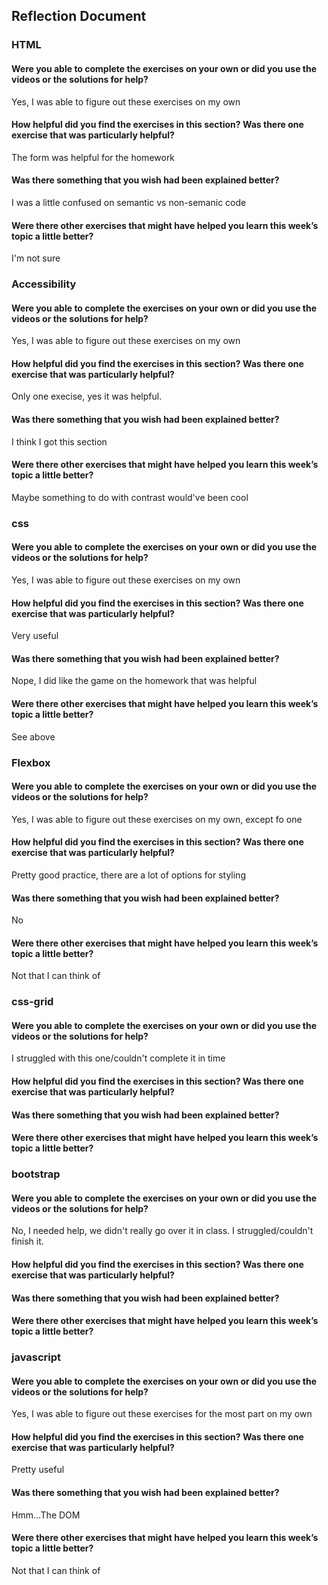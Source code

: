 ## Reflection Document

### HTML

#### Were you able to complete the exercises on your own or did you use the videos or the solutions for help?
Yes, I was able to figure out these exercises on my own

#### How helpful did you find the exercises in this section? Was there one exercise that was particularly helpful?
The form was helpful for the homework

#### Was there something that you wish had been explained better?
I was a little confused on semantic vs non-semanic code

#### Were there other exercises that might have helped you learn this week’s topic a little better?
I'm not sure

### Accessibility

#### Were you able to complete the exercises on your own or did you use the videos or the solutions for help?
Yes, I was able to figure out these exercises on my own

#### How helpful did you find the exercises in this section? Was there one exercise that was particularly helpful?
Only one execise, yes it was helpful.

#### Was there something that you wish had been explained better?
I think I got this section

#### Were there other exercises that might have helped you learn this week’s topic a little better?
Maybe something to do with contrast would've been cool

### css

#### Were you able to complete the exercises on your own or did you use the videos or the solutions for help?
Yes, I was able to figure out these exercises on my own

#### How helpful did you find the exercises in this section? Was there one exercise that was particularly helpful?
Very useful

#### Was there something that you wish had been explained better?
Nope, I did like the game on the homework that was helpful

#### Were there other exercises that might have helped you learn this week’s topic a little better?
See above

### Flexbox

#### Were you able to complete the exercises on your own or did you use the videos or the solutions for help?
Yes, I was able to figure out these exercises on my own, except fo one

#### How helpful did you find the exercises in this section? Was there one exercise that was particularly helpful?
Pretty good practice, there are a lot of options for styling

#### Was there something that you wish had been explained better?
No

#### Were there other exercises that might have helped you learn this week’s topic a little better?
Not that I can think of

### css-grid

#### Were you able to complete the exercises on your own or did you use the videos or the solutions for help?
I struggled with this one/couldn't complete it in time

#### How helpful did you find the exercises in this section? Was there one exercise that was particularly helpful?

#### Was there something that you wish had been explained better?

#### Were there other exercises that might have helped you learn this week’s topic a little better?

### bootstrap

#### Were you able to complete the exercises on your own or did you use the videos or the solutions for help?
No, I needed help, we didn't really go over it in class. I struggled/couldn't finish it. 

#### How helpful did you find the exercises in this section? Was there one exercise that was particularly helpful?
#### Was there something that you wish had been explained better?
#### Were there other exercises that might have helped you learn this week’s topic a little better?

### javascript

#### Were you able to complete the exercises on your own or did you use the videos or the solutions for help?
Yes, I was able to figure out these exercises for the most part on my own

#### How helpful did you find the exercises in this section? Was there one exercise that was particularly helpful?
Pretty useful

#### Was there something that you wish had been explained better?
Hmm...The DOM

#### Were there other exercises that might have helped you learn this week’s topic a little better?
Not that I can think of